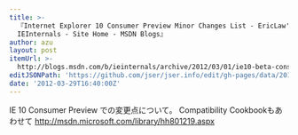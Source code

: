 ```yaml
---
title: >-
  『Internet Explorer 10 Consumer Preview Minor Changes List - EricLaw's
  IEInternals - Site Home - MSDN Blogs』
author: azu
layout: post
itemUrl: >-
  http://blogs.msdn.com/b/ieinternals/archive/2012/03/01/ie10-beta-consumer-preview-minor-changes-changelist.aspx
editJSONPath: 'https://github.com/jser/jser.info/edit/gh-pages/data/2012/03/index.json'
date: '2012-03-29T16:40:00Z'
---
```

IE 10 Consumer Preview での変更点について。
Compatibility Cookbookもあわせて
http://msdn.microsoft.com/library/hh801219.aspx
